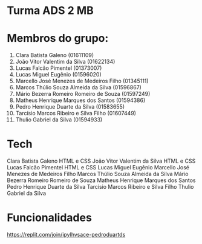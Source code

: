 # Turma ADS 2 MB
# Membros do grupo:

1. Clara Batista Galeno (01611109)
2. João Vitor Valentim da Silva (01622134)
3. Lucas Falcão Pimentel (01373007)
4. Lucas Miguel Eugênio (01596020)
5. Marcello José Menezes de Medeiros Filho (01345111)
6. Marcos Thúlio Souza Almeida da Silva (01596867)
7. Mário Bezerra Romeiro Romeiro de Souza (01597249)
8. Matheus Henrique Marques dos Santos (01594386)
9. Pedro Henrique Duarte da Silva (01583655)
10. Tarcísio Marcos Ribeiro e Silva Filho (01607449)
11. Thulio Gabriel da Silva (01594933)

# Tech

Clara Batista Galeno HTML e CSS
João Vitor Valentim da Silva HTML e CSS       Lucas Falcão Pimentel HTML e CSS
Lucas Miguel Eugênio 
Marcello José Menezes de Medeiros Filho 
Marcos Thúlio Souza Almeida da Silva 
Mário Bezerra Romeiro Romeiro de Souza
Matheus Henrique Marques dos Santos
Pedro Henrique Duarte da Silva 
Tarcísio Marcos Ribeiro e Silva Filho 
Thulio Gabriel da Silva 





# Funcionalidades

https://replit.com/join/ipylhvsace-pedroduartds 
